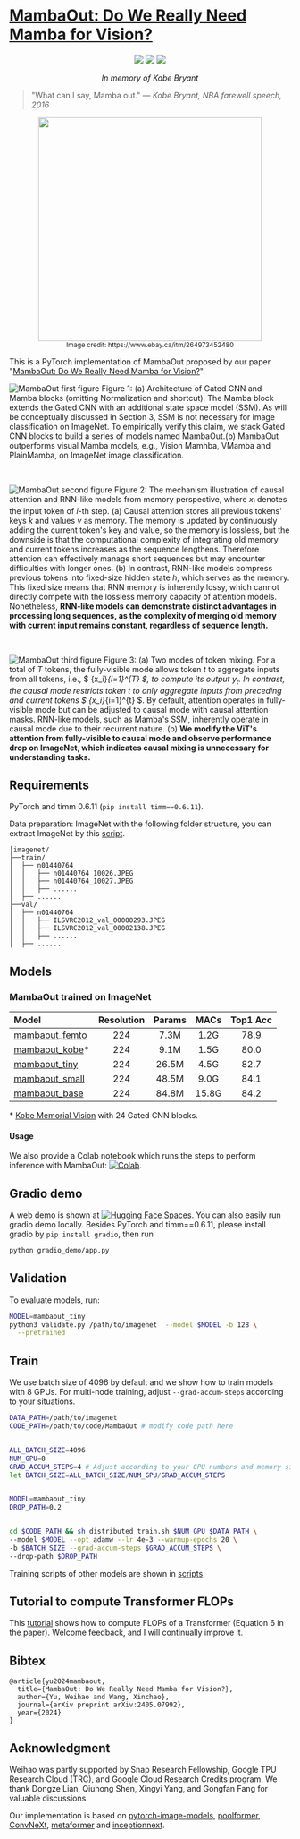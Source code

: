# [MambaOut: Do We Really Need Mamba for Vision?](https://arxiv.org/abs/2405.07992)

<p align="center">
<a href="https://arxiv.org/abs/2405.07992" alt="arXiv">
    <img src="https://img.shields.io/badge/arXiv-2405.07992-b31b1b.svg?style=flat" /></a>
<a href="https://huggingface.co/spaces/whyu/MambaOut" alt="Hugging Face Spaces">
    <img src="https://img.shields.io/badge/%F0%9F%A4%97%20Hugging%20Face-Spaces-blue" /></a>
<a href="https://colab.research.google.com/drive/1DTJRsPczV0pOwmFhEjSWyI2NqQoR_u-K?usp=sharing" alt="Colab">
    <img src="https://colab.research.google.com/assets/colab-badge.svg" /></a>
</p>

<p align="center"><em>In memory of Kobe Bryant</em></p>

> "What can I say, Mamba out." — *Kobe Bryant, NBA farewell speech, 2016*

<p align="center">
<img src="https://raw.githubusercontent.com/yuweihao/misc/master/MambaOut/mamba_out.png" width="400"> <br>
<small>Image credit: https://www.ebay.ca/itm/264973452480</small>
</p>


This is a PyTorch implementation of MambaOut proposed by our paper "[MambaOut: Do We Really Need Mamba for Vision?](https://arxiv.org/abs/2405.07992)". 


![MambaOut first figure](https://raw.githubusercontent.com/yuweihao/misc/master/MambaOut/mambaout_first_figure.png)
Figure 1: (a) Architecture of Gated CNN and Mamba blocks (omitting Normalization and shortcut). The Mamba block extends the Gated CNN with an additional state space model (SSM). As will be conceptually discussed in Section 3, SSM is not necessary for image classification on ImageNet. To empirically verify this claim, we stack Gated CNN blocks to build a series of models named MambaOut.(b) MambaOut outperforms visual Mamba models, e.g., Vision Mamhba, VMamba and PlainMamba, on ImageNet image classification. 

<br>

![MambaOut second figure](https://raw.githubusercontent.com/yuweihao/misc/master/MambaOut/mambaout_second_figure.png)
Figure 2: The mechanism illustration of causal attention and RNN-like models from memory perspective, where $x_i$ denotes the input token of $i$-th step. (a) Causal attention stores all previous tokens' keys $k$ and values $v$ as memory. The memory is updated by continuously adding the current token's key and value, so the memory is lossless, but the downside is that the computational complexity of integrating old memory and current tokens increases as the sequence lengthens. Therefore attention can effectively manage short sequences but may encounter difficulties with longer ones. (b) In contrast, RNN-like models compress previous tokens into fixed-size hidden state $h$, which serves as the memory. This fixed size means that RNN memory is inherently lossy, which cannot directly compete with the lossless memory capacity of attention models. Nonetheless, **RNN-like models can demonstrate distinct advantages in processing long sequences,  as the complexity of merging old memory with current input remains constant, regardless of sequence length.**

<br>

![MambaOut third figure](https://raw.githubusercontent.com/yuweihao/misc/master/MambaOut/mambaout_third_figure.png)
Figure 3: (a) Two modes of token mixing. For a total of $T$ tokens, the fully-visible mode allows token $t$ to aggregate inputs from all tokens, i.e., $ \{x_i\}_{i=1}^{T} $, to compute its output $y_t$. In contrast, the causal mode restricts token $t$ to only aggregate inputs from preceding and current tokens $ \{x_i\}_{i=1}^{t} $. By default, attention operates in fully-visible mode but can be adjusted to causal mode with causal attention masks. RNN-like models, such as Mamba's SSM, inherently operate in causal mode due to their recurrent nature. (b) **We modify the ViT's attention from fully-visible to causal mode and observe performance drop on ImageNet, which indicates causal mixing is unnecessary for understanding tasks.**



## Requirements
PyTorch and timm 0.6.11 (`pip install timm==0.6.11`).

Data preparation: ImageNet with the following folder structure, you can extract ImageNet by this [script](https://gist.github.com/BIGBALLON/8a71d225eff18d88e469e6ea9b39cef4).

```
│imagenet/
├──train/
│  ├── n01440764
│  │   ├── n01440764_10026.JPEG
│  │   ├── n01440764_10027.JPEG
│  │   ├── ......
│  ├── ......
├──val/
│  ├── n01440764
│  │   ├── ILSVRC2012_val_00000293.JPEG
│  │   ├── ILSVRC2012_val_00002138.JPEG
│  │   ├── ......
│  ├── ......
```


## Models
### MambaOut trained on ImageNet
| Model | Resolution | Params | MACs | Top1 Acc |
| :---     |   :---:    |  :---: |  :---:  |  :---:  |
| [mambaout_femto](https://github.com/yuweihao/MambaOut/releases/download/model/mambaout_femto.pth) | 224 | 7.3M | 1.2G | 78.9 |
| [mambaout_kobe](https://github.com/yuweihao/MambaOut/releases/download/model/mambaout_kobe.pth)\* | 224 | 9.1M | 1.5G | 80.0 |
| [mambaout_tiny](https://github.com/yuweihao/MambaOut/releases/download/model/mambaout_tiny.pth) | 224 | 26.5M | 4.5G | 82.7 |
| [mambaout_small](https://github.com/yuweihao/MambaOut/releases/download/model/mambaout_small.pth) | 224 | 48.5M | 9.0G | 84.1 |
| [mambaout_base](https://github.com/yuweihao/MambaOut/releases/download/model/mambaout_base.pth) | 224 | 84.8M | 15.8G | 84.2 |

\* [Kobe Memorial Vision](https://github.com/yuweihao/MambaOut/issues/5#issuecomment-2119555019) with 24 Gated CNN blocks.

#### Usage
We also provide a Colab notebook which runs the steps to perform inference with MambaOut: [![Colab](https://colab.research.google.com/assets/colab-badge.svg)](https://colab.research.google.com/drive/1DTJRsPczV0pOwmFhEjSWyI2NqQoR_u-K?usp=sharing).

## Gradio demo
A web demo is shown at [![Hugging Face Spaces](https://img.shields.io/badge/%F0%9F%A4%97%20Hugging%20Face-Spaces-blue)](https://huggingface.co/spaces/whyu/MambaOut). You can also easily run gradio demo locally. Besides PyTorch and timm==0.6.11, please install gradio by `pip install gradio`, then run
```bash
python gradio_demo/app.py
```

## Validation

To evaluate models, run:

```bash
MODEL=mambaout_tiny
python3 validate.py /path/to/imagenet  --model $MODEL -b 128 \
  --pretrained
```

## Train
We use batch size of 4096 by default and we show how to train models with 8 GPUs. For multi-node training, adjust `--grad-accum-steps` according to your situations.


```bash
DATA_PATH=/path/to/imagenet
CODE_PATH=/path/to/code/MambaOut # modify code path here


ALL_BATCH_SIZE=4096
NUM_GPU=8
GRAD_ACCUM_STEPS=4 # Adjust according to your GPU numbers and memory size.
let BATCH_SIZE=ALL_BATCH_SIZE/NUM_GPU/GRAD_ACCUM_STEPS


MODEL=mambaout_tiny 
DROP_PATH=0.2


cd $CODE_PATH && sh distributed_train.sh $NUM_GPU $DATA_PATH \
--model $MODEL --opt adamw --lr 4e-3 --warmup-epochs 20 \
-b $BATCH_SIZE --grad-accum-steps $GRAD_ACCUM_STEPS \
--drop-path $DROP_PATH
```
Training scripts of other models are shown in [scripts](/scripts/).


## Tutorial to compute Transformer FLOPs
This [tutorial](https://github.com/yuweihao/MambaOut/issues/210) shows how to compute FLOPs of a Transformer (Equation 6 in the paper). Welcome feedback, and I will continually improve it.

## Bibtex
```
@article{yu2024mambaout,
  title={MambaOut: Do We Really Need Mamba for Vision?},
  author={Yu, Weihao and Wang, Xinchao},
  journal={arXiv preprint arXiv:2405.07992},
  year={2024}
}
```

## Acknowledgment
Weihao was partly supported by Snap Research Fellowship, Google TPU Research Cloud (TRC), and Google Cloud Research Credits program. We thank Dongze Lian, Qiuhong Shen, Xingyi Yang, and Gongfan Fang for valuable discussions.

Our implementation is based on [pytorch-image-models](https://github.com/huggingface/pytorch-image-models), [poolformer](https://github.com/sail-sg/poolformer), [ConvNeXt](https://github.com/facebookresearch/ConvNeXt), [metaformer](https://github.com/sail-sg/metaformer) and [inceptionnext](https://github.com/sail-sg/inceptionnext).

